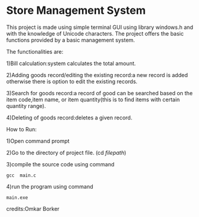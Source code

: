 # Store Management System

<p>This project is made using simple terminal GUI using library windows.h and with the knowledge of Unicode characters. 
The project offers the basic functions provided by a basic management system.

The functionalities are:

1)Bill calculation:system calculates the total amount. 

2)Adding goods record/editing the existing record:a new record is added otherwise there is option to edit the existing records.

3)Search for goods record:a record of good can be searched based on the item code,item name,
  or item quantity(this is to find items with certain quantity range).

4)Deleting of goods record:deletes a given record.

How to Run:

1)Open command prompt

2)Go to the directory of project file.
	(cd  _filepath_)

3)compile the source code using command

	gcc  main.c

4)run the program using command  
  	
	main.exe

credits:Omkar Borker

